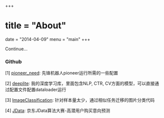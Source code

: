 +++
# title = "About"
date = "2014-04-09"
menu = "main"
+++





Continue...



### Github

[1] [pioneer_need](https://github.com/ottsion/pioneer_need.git): 先锋机器人pioneer运行所需的一些配置

[2] [deeplite](https://github.com/ottsion/deeplite.git): 我的深度学习库，里面包含NLP, CTR, CV方面的模型，可以直接通过配置文件配置dataloader运行

[3] [ImageClassification](https://github.com/ottsion/ImageClassification.git): 针对样本量太少，通过相似任务迁移的图片分类代码

[4] [JData](https://github.com/ottsion/JData.git): 京东JData算法大赛-高潜用户购买意向预测


